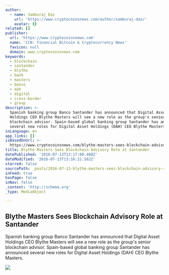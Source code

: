 ```yaml
---
author:
  - name: Samburaj Das
    url: 'https://www.cryptocoinsnews.com/author/samburaj-das/'
    avatar: {}
related: []
publisher:
  url: 'https://www.cryptocoinsnews.com'
  name: 'CCN: Financial Bitcoin & Cryptocurrency News'
  favicon: null
  domain: www.cryptocoinsnews.com
keywords:
  - blockchain
  - santander
  - blythe
  - bank
  - masters
  - banco
  - dah
  - digital
  - cross-border
  - group
description: >-
  Spanish banking group Banco Santander has announced that Digital Asset
  Holdings CEO Blythe Masters will see a new role as the group's senior
  blockchain advisor. Spain-based global banking group Santander has announced
  several new roles for Digital Asset Holdings (DAH) CEO Blythe Masters.
inLanguage: en
app_links: []
isBasedOnUrl: >-
  https://www.cryptocoinsnews.com/blythe-masters-sees-blockchain-advisory-role-santander/
title: Blythe Masters Sees Blockchain Advisory Role at Santander
datePublished: '2016-07-13T13:17:00.468Z'
dateModified: '2016-07-13T13:16:22.582Z'
starred: false
sourcePath: _posts/2016-07-13-blythe-masters-sees-blockchain-advisory-role-at-santander.md
inFeed: true
hasPage: false
inNav: false
_context: 'http://schema.org'
_type: MediaObject

---
```

<article style=""><h1>Blythe Masters Sees Blockchain Advisory Role at Santander</h1><p>Spanish banking group Banco Santander has announced that Digital Asset Holdings CEO Blythe Masters will see a new role as the group's senior blockchain advisor. Spain-based global banking group Santander has announced several new roles for Digital Asset Holdings (DAH) CEO Blythe Masters.</p><img src="https://www.cryptocoinsnews.com/wp-content/uploads/2016/07/Santander-branch.jpg" /></article>